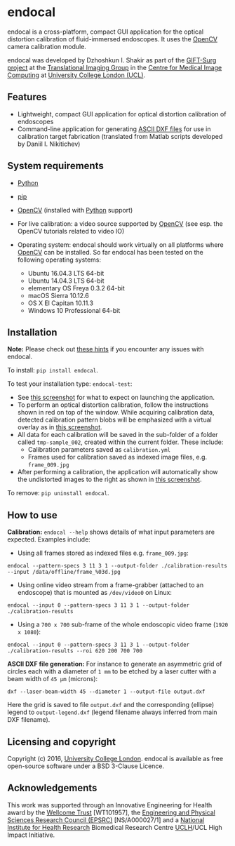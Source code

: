 # endocal

endocal is a cross-platform, compact GUI application for the optical distortion calibration of fluid-immersed endoscopes. It uses the [OpenCV][opencv] camera calibration module.

endocal was developed by Dzhoshkun I. Shakir as part of the [GIFT-Surg project][giftsurg] at the [Translational Imaging Group][tig] in the [Centre for Medical Image Computing][cmic] at [University College London (UCL)][ucl].

## Features

* Lightweight, compact GUI application for optical distortion calibration of endoscopes
* Command-line application for generating [ASCII DXF files](http://www.autodesk.com/techpubs/autocad/acadr14/dxf/) for use in calibration target fabrication (translated from Matlab scripts developed by Daniil I. Nikitichev)

## System requirements

* [Python][python]
* [pip][pip]
* [OpenCV][opencv] (installed with [Python][python] support)
* For live calibration: a video source supported by [OpenCV][opencv_docs] (see esp. the OpenCV tutorials related
 to video IO)
* Operating system: endocal should work virtually on all platforms where 
[OpenCV][opencv] can be installed.
So far endocal has been tested on the following operating systems:

  - Ubuntu 16.04.3 LTS 64-bit
  - Ubuntu 14.04.3 LTS 64-bit
  - elementary OS Freya 0.3.2 64-bit
  - macOS Sierra 10.12.6
  - OS X El Capitan 10.11.3
  - Windows 10 Professional 64-bit

## Installation

**Note:** Please check out [these hints](doc/issues.md) if you encounter any issues with endocal.

To install: `pip install endocal`.

To test your installation type: `endocal-test`:

* See [this screenshot](endocal/res/screenshot-start.png) for what to expect on launching the application.
* To perform an optical distortion calibration, follow the instructions shown in red on top of the window. While acquiring calibration data, detected calibration pattern blobs will be emphasized with a virtual overlay as in [this screenshot](endocal/res/screenshot-detection.png).
* All data for each calibration will be saved in the sub-folder of a folder called `tmp-sample_002`, created within
the current folder. These include:
  * Calibration parameters saved as `calibration.yml`
  * Frames used for calibration saved as indexed image files, e.g. `frame_009.jpg`
* After performing a calibration, the application will automatically show the undistorted images to the right as shown in [this screenshot](endocal/res/screenshot-undistort.png).

To remove: `pip uninstall endocal`.

## How to use

**Calibration:** `endocal --help` shows details of what input parameters are expected. Examples include:
* Using all frames stored as indexed files e.g. `frame_009.jpg`:
```
endocal --pattern-specs 3 11 3 1 --output-folder ./calibration-results --input /data/offline/frame_%03d.jpg
```
* Using online video stream from a frame-grabber (attached to an endoscope) that is mounted as `/dev/video0` on Linux:
```
endocal --input 0 --pattern-specs 3 11 3 1 --output-folder ./calibration-results
```
* Using a `700 x 700` sub-frame of the whole endoscopic video frame (`1920 x 1080`):
```
endocal --input 0 --pattern-specs 3 11 3 1 --output-folder ./calibration-results --roi 620 200 700 700
```

**ASCII DXF file generation:** For instance to generate an asymmetric grid of circles each with a diameter of `1 mm` to be etched by a laser cutter with a beam width of `45 μm` (microns):
```
dxf --laser-beam-width 45 --diameter 1 --output-file output.dxf
```
Here the grid is saved to file `output.dxf` and the corresponding (ellipse) legend to `output-legend.dxf` (legend filename always inferred from main DXF filename).

## Licensing and copyright

Copyright (c) 2016, [University College London][ucl]. endocal is available as free open-source software under a BSD 3-Clause Licence.

## Acknowledgements

This work was supported through an Innovative Engineering for Health award by the [Wellcome Trust][wellcometrust] [WT101957], the [Engineering and Physical Sciences Research Council (EPSRC)][epsrc] [NS/A000027/1] and a [National Institute for Health Research][nihr] Biomedical Research Centre [UCLH][uclh]/UCL High Impact Initiative.


[tig]: http://cmictig.cs.ucl.ac.uk
[giftsurg]: http://www.gift-surg.ac.uk
[cmic]: http://cmic.cs.ucl.ac.uk
[ucl]: http://www.ucl.ac.uk
[nihr]: http://www.nihr.ac.uk/research
[uclh]: http://www.uclh.nhs.uk
[epsrc]: http://www.epsrc.ac.uk
[wellcometrust]: http://www.wellcome.ac.uk
[opencv]: http://opencv.org/
[opencv_docs]: http://docs.opencv.org/
[python]: https://www.python.org/
[pip]: https://pip.pypa.io/en/stable/installing/
